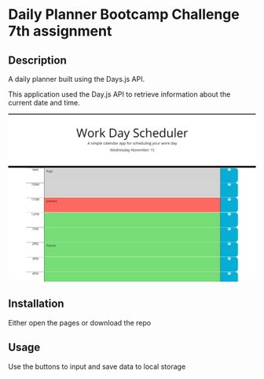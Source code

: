 # Daily Planner Bootcamp Challenge 7th assignment

## Description

A daily planner built using the Days.js API.

This application used the Day.js API to retrieve information about the current date and time. 

![workday planner application](assets/images/planner.png)


## Installation

Either open the pages or download the repo

## Usage

Use the buttons to input and save data to local storage
